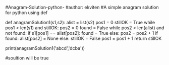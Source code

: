 #Anagram-Solution-python-
#author: ekviten
#A simple anagram solution for python using def

def anagramSolution1(s1,s2):
	alist = list(s2)
	pos1 = 0
	stillOK = True
	while pos1 < len(s1) and stillOK:
		pos2 = 0
		found = False
		while pos2 < len(alist) and not found:
			if s1[pos1] == alist[pos2]:
				found = True
			else:
				pos2 = pos2 + 1
		if found:
			alist[pos2] = None
		else:
			stillOK = False
		pos1 = pos1 + 1
	return stillOK

print(anagramSolution1('abcd','dcba'))

#soultion will be true
